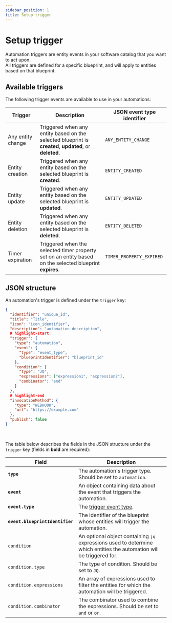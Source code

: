 ```yaml
---
sidebar_position: 1
title: Setup trigger
---
```


# Setup trigger

Automation triggers are entity events in your software catalog that you want to act upon.  
All triggers are defined for a specific blueprint, and will apply to entities based on that blueprint.

## Available triggers

The following trigger events are available to use in your automations:

| Trigger | Description | JSON event type identifier |
| --- | --- | --- |
| Any entity change | Triggered when any entity based on the selected blueprint is **created**, **updated**, or **deleted**. | `ANY_ENTITY_CHANGE` |
| Entity creation | Triggered when any entity based on the selected blueprint is **created**. | `ENTITY_CREATED` |
| Entity update | Triggered when any entity based on the selected blueprint is **updated**. | `ENTITY_UPDATED` |
| Entity deletion | Triggered when any entity based on the selected blueprint is **deleted**. | `ENTITY_DELETED` |
| Timer expiration | Triggered when the selected timer property set on an entity based on the selected blueprint **expires**. | `TIMER_PROPERTY_EXPIRED` |

## JSON structure

An automation's trigger is defined under the `trigger` key:

```json showLineNumbers
{
  "identifier": "unique_id",
  "title": "Title",
  "icon": "icon_identifier",
  "description": "automation description",
  # highlight-start
  "trigger": {
    "type": "automation",
    "event": {
      "type": "event_type",
      "blueprintIdentifier": "blueprint_id"
    },
    "condition": {
      "type": "JQ",
      "expressions": ["expression1", "expression2"],
      "combinator": "and"
    }
  },
  # highlight-end
  "invocationMethod": {
    "type": "WEBHOOK",
    "url": "https://example.com"
  },
  "publish": false
}
```
<br/>

The table below describes the fields in the JSON structure under the `trigger` key (fields in **bold** are required):

| Field | Description |
| --- | --- |
| **`type`** | The automation's trigger type. Should be set to `automation`. |
| **`event`** | An object containing data about the event that triggers the automation. |
| **`event.type`** | The [trigger event type](/actions-and-automations/define-automations/setup-trigger#available-triggers). |
| **`event.blueprintIdentifier`** | The identifier of the blueprint whose entities will trigger the automation. |
| `condition` | An optional object containing `jq` expressions used to determine which entities the automation will be triggered for. |
| `condition.type` | The type of condition. Should be set to `JQ`. |
| `condition.expressions` | An array of expressions used to filter the entities for which the automation will be triggered. |
| `condition.combinator` | The combinator used to combine the expressions. Should be set to `and` or `or`. |
